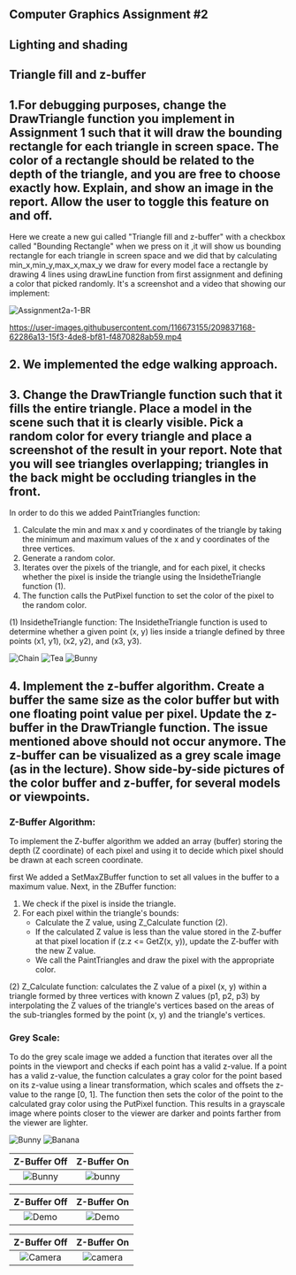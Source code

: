 ## Computer Graphics Assignment #2
## Lighting and shading
## Triangle fill and z-buffer

## 1.For debugging purposes, change the DrawTriangle function you implement in Assignment 1 such that it will draw the bounding rectangle for each triangle in screen space. The color of a rectangle should be related to the depth of the triangle, and you are free to choose exactly how. Explain, and show an image in the report. Allow the user to toggle this feature on and off.

Here we create a new gui called "Triangle fill and z-buffer" with a checkbox called "Bounding Rectangle" when we press on it ,it will show us bounding rectangle for each triangle in screen space and we did that by calculating min_x,min_y,max_x,max_y we draw for every model face a rectangle by drawing 4 lines using drawLine function from first assignment and defining a color that picked randomly.
It's a screenshot and a video that showing our implement:

![Assignment2a-1-BR](https://user-images.githubusercontent.com/116673155/209837146-08ca3c9b-6d67-45e1-8f62-0913a6d94dcc.png)


https://user-images.githubusercontent.com/116673155/209837168-62286a13-15f3-4de8-bf81-f4870828ab59.mp4


## 2. We implemented the edge walking approach.


## 3. Change the DrawTriangle function such that it fills the entire triangle. Place a model in the scene such that it is clearly visible. Pick a random color for every triangle and place a screenshot of the result in your report. Note that you will see triangles overlapping; triangles in the back might be occluding triangles in the front.

In order to do this we added PaintTriangles function:
1. Calculate the min and max x and y coordinates of the triangle by taking the minimum and maximum values of the x and y coordinates of the three vertices.
2. Generate a random color.
3. Iterates over the pixels of the triangle, and for each pixel, it checks whether the pixel is inside the triangle using the InsidetheTriangle function (1).
4. The function calls the PutPixel function to set the color of the pixel to the random color.

(1) InsidetheTriangle function: The InsidetheTriangle function is used to determine whether a given point (x, y) lies inside a triangle defined by three points (x1, y1), (x2, y2), and (x3, y3).

![Chain](https://github.com/HaifaGraphicsCourses/computer-graphics-2023-rashilmbariky/blob/master/Assignment2Report/Colorful%20Models%202a%20(1).png)
![Tea](https://github.com/HaifaGraphicsCourses/computer-graphics-2023-rashilmbariky/blob/master/Assignment2Report/Colorful%20Models%202a%20(2).png)
![Bunny](https://github.com/HaifaGraphicsCourses/computer-graphics-2023-rashilmbariky/blob/master/Assignment2Report/Colorful%20Models%202a%20(3).png)

## 4. Implement the z-buffer algorithm. Create a buffer the same size as the color buffer but with one floating point value per pixel. Update the z-buffer in the DrawTriangle function. The issue mentioned above should not occur anymore. The z-buffer can be visualized as a grey scale image (as in the lecture). Show side-by-side pictures of the color buffer and z-buffer, for several models or viewpoints.

### Z-Buffer Algorithm: 
To implement the Z-buffer algorithm we added an array (buffer) storing the depth (Z coordinate) of each pixel and using it to decide which pixel should be drawn at each screen coordinate.

first We added a SetMaxZBuffer function to set all values in the buffer to a maximum value.
Next, in the ZBuffer function: 
1. We check if the pixel is inside the triangle.
2. For each pixel within the triangle's bounds:
    - Calculate the Z value, using Z_Calculate function (2).
    - If the calculated Z value is less than the value stored in the Z-buffer at that pixel location if (z.z <= GetZ(x, y)), update the Z-buffer with the new Z value.
    - We call the PaintTriangles and draw the pixel with the appropriate color.

(2) Z_Calculate function: calculates the Z value of a pixel (x, y) within a triangle formed by three vertices with known Z values (p1, p2, p3) by interpolating the Z values of the triangle's vertices based on the areas of the sub-triangles formed by the point (x, y) and the triangle's vertices.

### Grey Scale:
To do the grey scale image we added a function that iterates over all the points in the viewport and checks if each point has a valid z-value. If a point has a valid z-value, the function calculates a gray color for the point based on its z-value using a linear transformation, which scales and offsets the z-value to the range [0, 1]. The function then sets the color of the point to the calculated gray color using the PutPixel function. This results in a grayscale image where points closer to the viewer are darker and points farther from the viewer are lighter.

![Bunny](https://github.com/HaifaGraphicsCourses/computer-graphics-2023-rashilmbariky/blob/master/Assignment2Report/GreyScale%20(1).png)
![Banana](https://github.com/HaifaGraphicsCourses/computer-graphics-2023-rashilmbariky/blob/master/Assignment2Report/GreyScale%20(2).png)



Z-Buffer Off            |  Z-Buffer On
:-------------------------:|:-------------------------:
![Bunny](https://github.com/HaifaGraphicsCourses/computer-graphics-2023-rashilmbariky/blob/bae4eef7ec4314c592221773d6401c280bfa5298/Assignment2Report/Z_Buffer%20Off%20(1).png)  |  ![bunny](https://github.com/HaifaGraphicsCourses/computer-graphics-2023-rashilmbariky/blob/bae4eef7ec4314c592221773d6401c280bfa5298/Assignment2Report/Z_Buffer%20On%20(1).png)


Z-Buffer Off            |  Z-Buffer On
:-------------------------:|:-------------------------:
![Demo](https://github.com/HaifaGraphicsCourses/computer-graphics-2023-rashilmbariky/blob/bae4eef7ec4314c592221773d6401c280bfa5298/Assignment2Report/Z_Buffer%20Off%20(2).png)  |   ![Demo](https://github.com/HaifaGraphicsCourses/computer-graphics-2023-rashilmbariky/blob/bae4eef7ec4314c592221773d6401c280bfa5298/Assignment2Report/Z_Buffer%20On%20(2).png)


Z-Buffer Off            |  Z-Buffer On
:-------------------------:|:-------------------------:
![Camera](https://github.com/HaifaGraphicsCourses/computer-graphics-2023-rashilmbariky/blob/bae4eef7ec4314c592221773d6401c280bfa5298/Assignment2Report/Z_Buffer%20Off%20(3).png)    |   ![camera](https://github.com/HaifaGraphicsCourses/computer-graphics-2023-rashilmbariky/blob/bae4eef7ec4314c592221773d6401c280bfa5298/Assignment2Report/Z_Buffer%20On%20(3).png)

